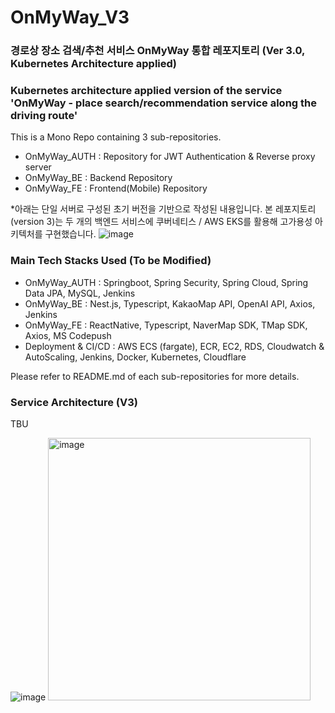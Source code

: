 # OnMyWay_V3

### 경로상 장소 검색/추천 서비스 OnMyWay 통합 레포지토리 (Ver 3.0, Kubernetes Architecture applied)

### Kubernetes architecture applied version of the service 'OnMyWay - place search/recommendation service along the driving route'

This is a Mono Repo containing 3 sub-repositories.

- OnMyWay_AUTH : Repository for JWT Authentication & Reverse proxy server
- OnMyWay_BE : Backend Repository
- OnMyWay_FE : Frontend(Mobile) Repository

*아래는 단일 서버로 구성된 초기 버전을 기반으로 작성된 내용입니다. 본 레포지토리(version 3)는 두 개의 백엔드 서비스에 쿠버네티스 / AWS EKS를 활용해 고가용성 아키텍처를 구현했습니다.
![image](https://github.com/user-attachments/assets/a2682d30-a7e4-4b1e-bd67-708d146a6dcf)


### Main Tech Stacks Used (To be Modified)

- OnMyWay_AUTH : Springboot, Spring Security, Spring Cloud, Spring Data JPA, MySQL, Jenkins
- OnMyWay_BE : Nest.js, Typescript, KakaoMap API, OpenAI API, Axios, Jenkins
- OnMyWay_FE : ReactNative, Typescript, NaverMap SDK, TMap SDK, Axios, MS Codepush
- Deployment & CI/CD : AWS ECS (fargate), ECR, EC2, RDS, Cloudwatch & AutoScaling, Jenkins, Docker, Kubernetes, Cloudflare

Please refer to README.md of each sub-repositories for more details.

### Service Architecture (V3)

TBU

![image](https://github.com/user-attachments/assets/06806b05-ce76-46f7-915b-67d33f3513fc)
<img width="420" alt="image" src="https://github.com/user-attachments/assets/2b7c498a-cfee-48f0-8220-6850a2a2c022">

